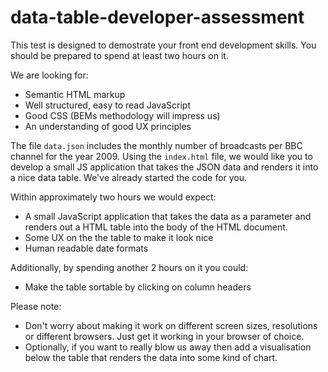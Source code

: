 data-table-developer-assessment
==============================

This test is designed to demostrate your front end development skills.  You should be prepared to spend at least two hours on it.

We are looking for:

* Semantic HTML markup
* Well structured, easy to read JavaScript
* Good CSS (BEMs methodology will impress us)
* An understanding of good UX principles

The file `data.json` includes the monthly number of broadcasts per BBC channel for the year 2009.  Using the `index.html` file, we would like you to develop a small JS application that takes the JSON data and renders it into a nice data table.  We've already started the code for you.

Within approximately two hours we would expect:

* A small JavaScript application that takes the data as a parameter and renders out a HTML table into the body of the HTML document.
* Some UX on the the table to make it look nice
* Human readable date formats

Additionally, by spending another 2 hours on it you could:

* Make the table sortable by clicking on column headers

Please note:

* Don't worry about making it work on different screen sizes, resolutions or different browsers.  Just get it working in your browser of choice.
* Optionally, if you want to really blow us away then add a visualisation below the table that renders the data into some kind of chart.
